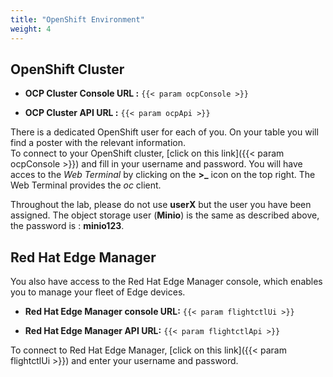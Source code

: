 ```yaml
---
title: "OpenShift Environment"
weight: 4
---
```


## OpenShift Cluster

* **OCP Cluster Console URL :** `{{< param ocpConsole >}}`

* **OCP Cluster API URL :** `{{< param ocpApi >}}`

There is a dedicated OpenShift user for each of you.
On your table you will find a poster with the relevant information.  
To connect to your OpenShift cluster, [click on this link]({{< param ocpConsole >}}) and fill in your username and password. You will have acces to the *Web Terminal* by clicking on the **>_** icon on the top right. The Web Terminal provides the *oc* client.

Throughout the lab, please do not use **userX** but the user you have been assigned. 
The object storage user (**Minio**) is the same as described above, the password is : **minio123**.

## Red Hat Edge Manager

You also have access to the Red Hat Edge Manager console, which enables you to manage your fleet of Edge devices.

* **Red Hat Edge Manager console URL:** `{{< param flightctlUi >}}`

* **Red Hat Edge Manager API URL:** `{{< param flightctlApi >}}`

To connect to Red Hat Edge Manager, [click on this link]({{< param flightctlUi >}}) and enter your username and password.
